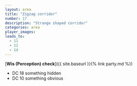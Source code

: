 ```yaml
---
layout: area
title: "Zigzag corridor"
number: 17
description: "Strange shaped corridor"
categories: area
player_images:
leads_to:
  - 11
  - 12
  - 14
---
```



[**Wis (Perception) check**]({{ site.baseurl }}{% link party.md %})
* DC 18 something hidden
* DC 10 something obvious

